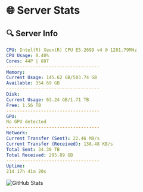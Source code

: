 # 🌐 Server Stats
## 🔍 Server Info
```yaml
CPU: Intel(R) Xeon(R) CPU E5-2699 v4 @ 1281.79MHz
CPU Usage: 0.40%
Cores: 44P | 88T
-----------------------------------
Memory:
Current Usage: 145.62 GB/503.74 GB
Available: 354.69 GB
-----------------------------------
Disk:
Current Usage: 63.24 GB/1.71 TB
Free: 1.56 TB
-----------------------------------
GPU:
No GPU detected
-----------------------------------
Network:
Current Transfer (Sent): 22.46 MB/s
Current Transfer (Received): 138.48 KB/s
Total Sent: 34.30 TB
Total Received: 295.89 GB
-----------------------------------
Uptime:
21d 17h 41m 20s
```
![GitHub Stats](https://img.shields.io/badge/Updated-2025-03-29_15:04:09-blue)